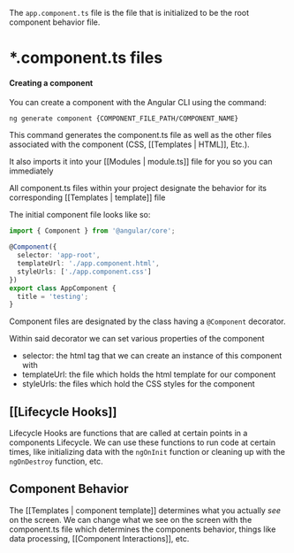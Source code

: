 The `app.component.ts` file is the file that is initialized to be the root component behavior file.

# *.component.ts files
 #### Creating a component
 You can create a component with the Angular CLI using the command:
 
 `ng generate component {COMPONENT_FILE_PATH/COMPONENT_NAME}`
 
 This command generates the component.ts file as well as the other files associated with the component (CSS, [[Templates | HTML]], Etc.).
 
 It also imports it into your [[Modules | module.ts]] file for you so you can immediately 

All component.ts files within your project designate the behavior for its corresponding [[Templates | template]] file

The initial component file looks like so:

```ts
import { Component } from '@angular/core';

@Component({
  selector: 'app-root',
  templateUrl: './app.component.html',
  styleUrls: ['./app.component.css']
})
export class AppComponent {
  title = 'testing';
}
```

Component files are designated by the class having a `@Component` decorator.
 
 Within said decorator we can set various properties of the component
 - selector: the html tag that we can create an instance of this component with
 - templateUrl: the file which holds the html template for our component
 - styleUrls: the files which hold the CSS styles for the component


## [[Lifecycle Hooks]]

Lifecycle Hooks are functions that are called at certain points in a components Lifecycle. We can use these functions to run code at certain times, like initializing data with the `ngOnInit` function or cleaning up with the `ngOnDestroy` function, etc.

## Component Behavior

The [[Templates | component template]] determines what you actually *see* on the screen. We can change what we see on the screen with the component.ts file which determines the components behavior, things like data processing, [[Component Interactions]], etc.